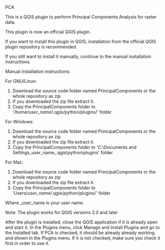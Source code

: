 PCA

This is a QGIS plugin to perform Principal Components Analysis for raster data.

This plugin is now an official QGIS plugin.

If you want to install this plugin in QGIS, installation from the official QGIS plugin repository is
recommended.

If you still want to install it manually, continue to the manual installation instructions.


Manual installation instructions:

For GNU/Linux:

1. Download the source code folder named PrincipalComponents or the whole repository as zip
2. If you downloaded the zip file extract it.
3. Copy the PrincipalComponents folder to '/home/_user_name_/.qgis/python/plugins/' folder

For Windows:

1. Download the source code folder named PrincipalComponents or the whole repository as zip
2. If you downloaded the zip file extract it.
3. Copy the PrincipalComponents folder to 'C:\Documents and Settings\_user_name_\.qgis\python\plugins\' folder

For Mac:

1. Download the source code folder named PrincipalComponents or the whole repository as zip
2. If you downloaded the zip file extract it.
3. Copy the PrincipalComponents folder to 'Users/_user_name_/.qgis/python/plugins/' folder

Where _user_name is your user name.

Note:
The plugin works for QGIS versions 2.0 and later

After the plugin is installed, close the QGIS application if it is already open
and start it.
In the Plugins menu, click Manage and Install Plugins and go to the Installed tab.
If PCA is checked, it should be already already working and shown in the Plugins menu.
If it is not checked, make sure you check it first in order to use it.
